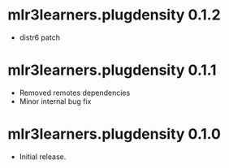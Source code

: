 # mlr3learners.plugdensity 0.1.2

- distr6 patch

# mlr3learners.plugdensity 0.1.1

- Removed remotes dependencies
- Minor internal bug fix

# mlr3learners.plugdensity 0.1.0

- Initial release.
